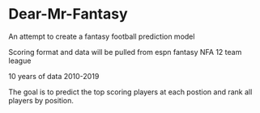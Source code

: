 # Dear-Mr-Fantasy
An attempt to create a fantasy football prediction model

Scoring format and data will be pulled from espn fantasy NFA 12 team league 

10 years of data   2010-2019

The goal is to predict the top scoring players at each postion and rank all players by position.
